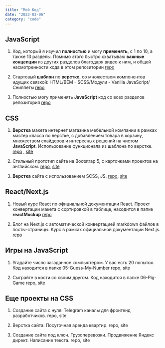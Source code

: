 ```yaml
---
title: "Мой Код"
date: "2023-03-06"
category: "code"
---
```


## JavaScript

1. Код, который я изучил **полностью** и могу **применять**, c 1 по 10, а также 13 разделы. Помимо этого быстро схватываю **важные концепции** из других разделов благодаря видео к ним, и общей насмотренности кода в этом репозитории [repo](https://github.com/Maxim-Cherkasov/jonas-js-course)

2. Стартовый **шаблон** по **верстке**, со множеством компонентов идущих связкой: HTML/BEM - SCSS/Модули - Vanilla JavaScript/Сниппеты [repo](https://github.com/Maxim-Cherkasov/flsStartTemplate-v3)

3. Полностью могу применять **JavaScript** код со всех разделов репозитория [repo](https://github.com/Maxim-Cherkasov/JS-Learning)

## CSS

1. **Верстка** макета интернет магазина мебельной компании в рамках мастер класса по верстке, с добавлением товара в корзину, множеством слайдеров и интересных решений на чистом **JavaScript**. Использование функционала из шаблона по верстке. [repo](https://github.com/Maxim-Cherkasov/funiro__v2-production) , [site](https://funiro-pink.vercel.app/)

2. Стильный прототип сайта на Bootstrap 5, с карточками проектов на английском. [repo](https://github.com/Maxim-Cherkasov/webpack-bootstrap), [site](https://maxim-cherkasov.github.io/webpack-bootstrap/)

3. **Верстка** сайта с использованием SCSS, JS. [repo](https://github.com/Maxim-Cherkasov/portfolio), [site](https://maxim-cherkasov.github.io/portfolio/index.html)

## React/Next.js

1. Новый курс React по официальной документации React. Проект конвертации макета с сортировкой в таблице, находится в папке **reactMockup** [repo](https://github.com/Maxim-Cherkasov/react-official2-next)

2. Блог на Next.js с автоматической конвертацией markdown файлов в посты-страницы. Курс в рамках официальной документации Next.js. [repo](https://github.com/Maxim-Cherkasov/nextjs-blog)

## Игры на JavaScript

1. Угадайте число загаданное компьютером. У вас есть 20 попыток. Код находится в папке 05-Guess-My-Number repo, site

2. Сыграйте в кости со своим другом. Код находится в папке 06-Pig-Game repo, site

## Еще проекты на CSS

1. Создание сайта с нуля: Telegram каналы для фронтенд разработчиков. repo, site

2. Верстка сайта: Посуточная аренда квартир. repo, site

3. Создание сайта под ключ. Грузоперевозки. Продвижение Яндекс директ. Написание текста. repo, site
